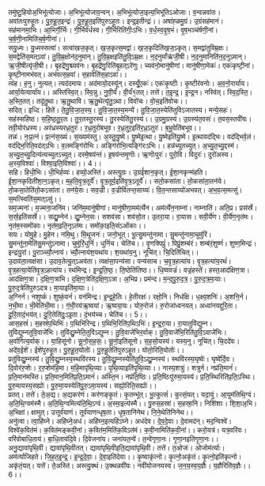 

  
तमु॑ष्टु॒हियोअ॒भिभू॑त्योजाः। अ॒भिभू॑त्योजाव॒न्वन्। अ॒भिभू॑त्योजा॒इत्य॒भिभू॑तिऽओजाः। व॒न्वन्नवा॑तः। अवा॑तःपुरुहूतः। पु॒रु॒हू॒त॒इन्द्रः॑। पु॒रु॒हू॒त॒इति॑पुरुऽहूतः। इन्द्र॒इतीन्द्रः॑।। अषा॑ह्ळमु॒ग्रं। उ॒ग्रंसह॑मानं। सह॑मानमा॒भिः। आ॒भिर्गी॒र्भिः। गी॒र्भिर्व॑र्धस्व। गी॒र्भिरिति॑गीः॒ऽभिः। व॒र्ध॒स्व॒वृ॒ष॒भं। वृ॒ष॒भञ्च॑र्षणी॒नां। च॒र्ष॒णी॒नामिति॑च॒र्ष॒णीनां।।  
सयु॒ध्मः। यु॒ध्मस्सत्वा॑। सत्वा॑खज॒कृत्। ख॒ज॒कृत्स॒मद्वा॑। ख॒ज॒कृदिति॑ख॒ज॒ऽकृत्। स॒मद्वा॑तुविम्र॒क्षः। स॒मद्वेति॑स॒मत्ऽवा॑। तु॒वि॒म्र॒क्षोन॑द॒नुमान्। तु॒वि॒म्र॒क्षइति॑तु॒वि॒ऽम्र॒क्षः। न॒द॒नुमाँऋ॑जी॒षी। न॒द॒नुमानिति॑न॒द॒नुऽमान्। ऋ॒जी॒षीत्यृ॑जी॒षी।। बृ॒हद्रे॑णु॒श्च्यव॑नः। बृ॒हद्रे॑णु॒रिति॑बृ॒हत्ऽरे॑णुः। च्यव॑नो॒मानु॑षीणां। मानु॑षीणा॒मेकः॑। एकः॑कृष्टी॒नां। कृ॒ष्टी॒नामभ॑वत्। अभ॑वत्स॒हवा॑। स॒हावेति॑स॒हाऽवा॑।।  
त्वंह। ह॒नु। नुत्यत्। त्यद॑दमायः। अद॑मायो॒दस्यू॑न्। दस्यूँ॒एकः॑। एकः॑कृ॒ष्टीः। कृ॒ष्टीर॑वनोः। अ॒व॒नो॒रार्या॑य। आर्या॒येत्यार्या॑य।। अस्ति॑स्वि॒त्। स्वि॒न्नु। नु॒वी॒र्यं॑। वी॒र्यं॑१॒॑तत्। तत्ते॑। त॒इ॒न्द्र॒। इ॒न्द्र॒न। नस्वि॑त्। स्वि॒द॒स्ति॒। अ॒स्ति॒तत्। तदृ॑तु॒था। ऋ॒तु॒थावि। ऋ॒तु॒थेत्यृ॑तु॒ऽथा। विवो॑चः। वो॒च॒इति॑वोचः।।  
सदित्। इध्दि। हिते॑। ते॒तु॒वि॒जा॒त॒स्य॒। तु॒वि॒जा॒त॒स्य॒मन्ये॑। तु॒वि॒जा॒त॒स्येति॑तुविऽजातस्य। मन्ये॒सहः॑। सह॑स्सहिष्ठ। स॒हि॒ष्ठ॒तु॒र॒तः। तु॒र॒तस्तु॒रस्य॑। तु॒रस्येति॑तु॒रस्य॑।। उ॒ग्रमु॒ग्रस्य॑। उ॒ग्रस्य॑त॒वसः॑। त॒वस॒स्तवी॑यः। तवी॒योर॑ध्रस्य। अर॑ध्रस्यरध्र॒तुरः॑। र॒ध्र॒तुरो॑बभूव। र॒ध्र॒तुर॒इति॑र॒ध्र॒ऽतुरः॑। ब॒भू॒वेति॑बभूव।।  
तन्नः॑। नः॒प्र॒त्नं। प्र॒त्नंस॒ख्यं। स॒ख्यम॑स्तु। अ॒स्तु॒यु॒ष्मे। यु॒ष्मेइ॒त्था। यु॒ष्मेइति॑यु॒ष्मे। इ॒त्थावद॑द्भिः। वद॑द्भिर्व॒लं। वद॑द्भि॒रिति॒वद॑त्ऽभिः। व॒लमङ्गि॑रोभिः। अङ्गि॑रोभि॒त्यङ्गि॑रःऽभिः।। हन्न॑च्युतच्युत्। अ॒च्यु॒त॒च्यु॒द्दस्म॑। अ॒च्यु॒त॒च्यु॒दित्य॑त्यच्युतऽच्युत्। दस्मे॒षय॑न्तं। इ॒षय॑न्तमृ॒णॊः। ऋ॒णॊःपुरः॑। पुरो॒वि। विदुरः॑। दुरो॑अस्य। अ॒स्य॒विश्वाः॑। विश्वा॒इति॒विश्वाः॑।। 4।।  
सहि। हिधी॒भिः। धी॒भिर्हव्यः॑। हव्यो॒अस्ति॑। अस्त्यु॒ग्रः। उ॒ग्रई॑शान॒कृत्। ई॒शा॒नकृन्म॑हति। ई॒शा॒नकृदिती॑शा॒न॒ऽकृत्। म॒ह॒ति॒वृ॒त्र॒तूर्ये॑। वृ॒त्र॒तूर्य॒इति॑वृ॒त्र॒ऽतूर्ये॑।। सतो॒कसा॑ता। तो॒कसा॑ता॒तन॑ये। तो॒कसा॒तेति॑तो॒कऽसा॑ता। तन॑ये॒सः। सव॒ज्री। व॒ज्रीवि॑तन्त॒साय्यः॑। वि॒त॒न्तसाय्यो॑अभवत्। अ॒भ॒व॒त्स॒मत्सु॑। स॒मत्स्विति॑स॒मत्ऽसु॑।।  
सम॒ज्मना॑। म॒ज्मना॒जनि॑म। जनि॑म॒मानु॑षीणां। मानु॑षीणा॒मम॑र्त्येन। अम॑र्त्येन॒नाम्ना॑। नाम्नाति॑। अति॒प्र। प्रस॑र्स्रे। स॒र्स्र॒इति॑सर्स्रे।। सद्यु॒म्नेन॑। द्यु॒म्नेन॒सः। सशव॑सा। शव॑सो॒त। उ॒तरा॒या। रा॒यासः। सवी॒र्ये॑ण। वी॒र्ये॑ण॒नृत॑मः। नृत॑म॒स्समो॑काः। नृत॑म॒इति॒नृऽत॑मः। समो॑का॒इति॒संऽओ॑काः।।  
सयः। योमु॒हे। मु॒हेन। नमि॒थु। मि॒थूजनः॑। जनो॒भूत्। भू॒त्सु॒मन्तु॑नामा। सु॒मन्तु॑नामा॒चुमु॑रिं। सु॒मन्तु॑ना॒मेति॑सु॒मन्तु॑ऽनामा। चुमु॑रिं॒धुनिं॑। धुनिं॑च। चेति॑च।। वृ॒णक्पिप्रुं॑। पिप्रुं॒शम्ब॑रं। शम्ब॑रं॒शुष्णं॑। शुष्ण॒मिन्द्रः॑। इन्द्रः॑पु॒रां। पु॒राञ्च्यौ॒त्नाय॑। च्यौ॒त्नाय॑श॒यथा॑य। श॒यथा॑य॒नु। नूचि॑त्। चि॒दिति॑चित्।।  
उ॒दाव॑ता॒त्वक्ष॑सा। उ॒दाव॒तेत्यु॒त्ऽअव॑ता। त्वक्ष॑सा॒पन्य॑सा। पन्य॑साच। च॒वृ॒त्र॒हत्या॑य। वृ॒त्र॒हत्या॑य॒रथं॑। वृ॒त्र॒हत्या॒येति॑वृ॒त्र॒ऽहत्या॑य। रथ॑मिन्द्र। इ॒न्द्र॒ति॒ष्ठ॒। ति॒ष्ठेति॑तिष्ठ।। धि॒ष्ववज्रं॑। वज्रं॒हस्ते॑। हस्त॒आद॑क्षिण॒त्रा। आद॑क्षिण॒त्रा। द॒क्षि॒ण॒त्राभि। द॒क्षि॒ण॒त्रेति॑द॒क्षि॒ण॒ऽत्रा। अ॒भिप्र। प्रम॑न्द। म॒न्द॒पु॒रु॒द॒त्र॒। पु॒रु॒द॒त्र॒मा॒याः। पु॒रु॒द॒त्रेति॑पुरुऽदत्र। मा॒याइति॑मा॒याः।।  
अ॒ग्निर्न। नशुष्कं॑। शुष्कं॒वनं॑। वन॑मिन्द्र। इ॒न्द्र॒हे॒तिः। हे॒तीरक्षः॑। रक्षो॒नि। निध॑क्षि। ध॒क्ष्य॒शनिः॑। अ॒शनि॒र्न। न॒भी॒मा। भी॒मेति॑भी॒मा।। गं॒भी॒रय॑ऋ॒ष्वया॑। ऋ॒ष्वया॒यः। योरु॒रोज॑। रु॒रोजा॑ध्वनयत्। अध्वा॑नयद्दुरि॒ता। दु॒रि॒तादं॒भय॑त्। दु॒रि॒तेति॑दुः॒ऽइ॒ता। दं॒भय॑च्च। चेति॑च।। 5।।  
आस॒हस्रं॑। स॒हस्रं॑प॒थिभिः॑। प॒थिभि॑रिन्द्र। प॒थिभि॒रिति॑प॒थिऽभिः॑। इ॒न्द्र॒रा॒या। रा॒यातुवि॑द्युम्न। तुवि॑द्युम्नतुवि॒वाजे॑भिः। तुवि॑द्यु॒म्नेति॒तुवि॑ऽद्युम्न। तु॒वि॒वाजे॑भिर॒र्वाक्। तु॒वि॒वाजे॑भि॒रिति॑तु॒वि॒ऽवाजे॑भिः। अ॒र्वागित्य॒र्वाक्।। या॒हिसू॑नो। सू॒नो॒स॒ह॒सः॒। सू॒नो॒इति॑सूनो। स॒ह॒सो॒यस्य॑। यस्य॒नु। नूचि॑त्। चि॒ददे॑वः। अदे॑व॒ईशे॑। ईशे॑पुरुहूत। पु॒रु॒हू॒त॒योतोः॑। पु॒रु॒हू॒तेति॑पुरुऽहूत। योतो॒रिति॒योतोः॑।।  
प्रतु॑विद्यु॒म्नस्य॑। तु॒वि॒द्यु॒म्नस्य॒स्थवि॑रस्य। तु॒वि॒द्यु॒म्नस्येति॑तु॒वि॒ऽद्यु॒म्नस्य॑। स्थवि॑रस्य॒घृष्वेः॑। घृष्वे॑र्दि॒वः। दि॒वोर॑र॒प्शेः। र॒र॒प्शेम॑हि॒मा। म॒हि॒मापृ॑थि॒व्याः। पृ॒थि॒व्याइति॑पृ॒थि॒व्याः।। नास्य॒शत्रुः॑। शत्रुर्न। नप्र॑ति॒मानं॑। प्र॒ति॒मान॑मस्ति। प्र॒ति॒मान॒मिति॑प्र॒ति॒ऽमानं॑। अस्ति॒न। नप्र॑ति॒ष्ठिः। प्र॒ति॒ष्ठिःपु॑रुमा॒यस्य॑। प्र॒ति॒स्थिरिति॑प्र॒ति॒ऽस्थिः। पु॒रु॒मायस्य॒सह्योः॑। पु॒रु॒मा॒यस्येति॑पु॒रु॒ऽमा॒यस्य॑। सह्यो॒रिति॒सह्योः॑।।  
प्रतत्। तत्ते॑। ते॒अ॒द्य। अ॒द्यकर॑णं। कर॑णङ्कृ॒तं। कृ॒तम्भू॑त्। भू॒त्कुत्सं॑। कुत्सं॒यत्। यदा॒युं। आ॒युम॑तिथि॒ग्वं। अ॒ति॒थि॒ग्वम॑स्मै। अ॒ति॒थि॒ग्वमित्य॑ति॒थि॒ऽग्वं। अ॒स्मा॒इत्य॑स्मै।। पु॒रुस॒हस्रा॑। स॒हस्रा॒नि। निशि॑शाः। शि॒शा॒अ॒भि। अ॒भिक्षां। क्षामुत्। उत्तूर्व॑याणं। तूर्व॑याणन्धृष॒ता। धृ॒ष॒तानि॑नेथ। नि॒ने॒थेति॑निनेथ।।  
अनु॑त्वा। त्वा॒हि॑घ्ने। अहि॑घ्ने॒अध॑। अहि॑घ्न॒इत्यहि॑ऽघ्ने। अध॑देव। दे॒व॒दे॒वाः। दे॒वामद॑न्। मद॒न्विश्वे॑। विश्वे॑क॒वित॑मं। क॒वित॑मङ्कवी॒नां। क॒वित॑म॒मिति॑क॒विऽत॑मं। क॒वी॒नामिति॑क॒वी॒नां।। करो॒यत्र॑। यत्र॒वरि॑वः। वरि॑वोबाधि॒ताय॑। बा॒धि॒ताय॑दि॒वे। दि॒वेजना॑य। जना॑यत॒न्वे॑। त॒न्वे॑गृणा॒नः। गृ॒णा॒नइति॑गृ॒णा॒नः।।  
अनु॒द्यावा॑पृथि॒वी। द्यावा॑पृथि॒वीतत्। द्यावा॑पृथि॒वीइति॒द्यावा॑पृथि॒वी। तत्ते॑। त॒ओजः॑। ओजोम॑र्त्याः। अम॑र्त्याजिहते। जि॒ह॒त॒इ॒न्द्र॒। इ॒न्द्र॒दे॒वाः॒। दे॒वा॒इति॑देवाः।। कृ॒ष्वाकृ॑त्नो। कृ॒त्नो॒अकृ॑तं। कृ॒त्नो॒इति॑कृत्नो। अकृ॑तं॒यत्। यत्ते॑। ते॒अस्ति॑। अस्त्यु॒क्थं। उ॒क्थन्नवी॑यः। नवी॑योजनयस्व। ज॒न॒य॒स्व॒य॒ज्ञैः। य॒ज्ञैरिति॑य॒ज्ञैः।। 6।।  
